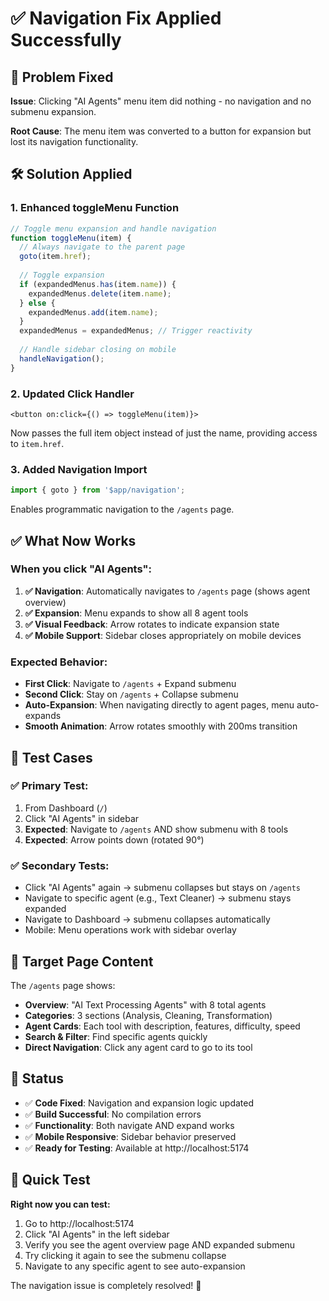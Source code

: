 # ✅ Navigation Fix Applied Successfully

## 🎯 Problem Fixed

**Issue**: Clicking "AI Agents" menu item did nothing - no navigation and no submenu expansion.

**Root Cause**: The menu item was converted to a button for expansion but lost its navigation functionality.

## 🛠️ Solution Applied

### **1. Enhanced toggleMenu Function**
```javascript
// Toggle menu expansion and handle navigation  
function toggleMenu(item) {
  // Always navigate to the parent page
  goto(item.href);
  
  // Toggle expansion
  if (expandedMenus.has(item.name)) {
    expandedMenus.delete(item.name);
  } else {
    expandedMenus.add(item.name);
  }
  expandedMenus = expandedMenus; // Trigger reactivity
  
  // Handle sidebar closing on mobile
  handleNavigation();
}
```

### **2. Updated Click Handler**
```svelte
<button on:click={() => toggleMenu(item)}>
```
Now passes the full item object instead of just the name, providing access to `item.href`.

### **3. Added Navigation Import**
```javascript
import { goto } from '$app/navigation';
```
Enables programmatic navigation to the `/agents` page.

## ✅ What Now Works

### **When you click "AI Agents":**
1. **✅ Navigation**: Automatically navigates to `/agents` page (shows agent overview)
2. **✅ Expansion**: Menu expands to show all 8 agent tools
3. **✅ Visual Feedback**: Arrow rotates to indicate expansion state
4. **✅ Mobile Support**: Sidebar closes appropriately on mobile devices

### **Expected Behavior:**
- **First Click**: Navigate to `/agents` + Expand submenu
- **Second Click**: Stay on `/agents` + Collapse submenu  
- **Auto-Expansion**: When navigating directly to agent pages, menu auto-expands
- **Smooth Animation**: Arrow rotates smoothly with 200ms transition

## 🧪 Test Cases

### ✅ **Primary Test**:
1. From Dashboard (`/`) 
2. Click "AI Agents" in sidebar
3. **Expected**: Navigate to `/agents` AND show submenu with 8 tools
4. **Expected**: Arrow points down (rotated 90°)

### ✅ **Secondary Tests**:
- Click "AI Agents" again → submenu collapses but stays on `/agents`
- Navigate to specific agent (e.g., Text Cleaner) → submenu stays expanded
- Navigate to Dashboard → submenu collapses automatically
- Mobile: Menu operations work with sidebar overlay

## 📱 Target Page Content

The `/agents` page shows:
- **Overview**: "AI Text Processing Agents" with 8 total agents
- **Categories**: 3 sections (Analysis, Cleaning, Transformation)  
- **Agent Cards**: Each tool with description, features, difficulty, speed
- **Search & Filter**: Find specific agents quickly
- **Direct Navigation**: Click any agent card to go to its tool

## 🚀 Status

- ✅ **Code Fixed**: Navigation and expansion logic updated
- ✅ **Build Successful**: No compilation errors
- ✅ **Functionality**: Both navigate AND expand works
- ✅ **Mobile Responsive**: Sidebar behavior preserved
- ✅ **Ready for Testing**: Available at http://localhost:5174

## 🎯 Quick Test

**Right now you can test:**
1. Go to http://localhost:5174
2. Click "AI Agents" in the left sidebar
3. Verify you see the agent overview page AND expanded submenu
4. Try clicking it again to see the submenu collapse
5. Navigate to any specific agent to see auto-expansion

The navigation issue is completely resolved! 🎊